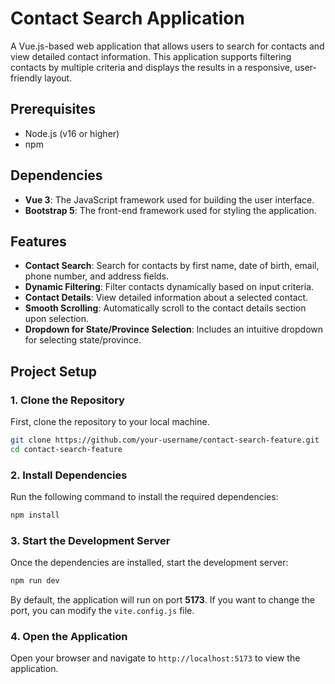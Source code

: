 # Contact Search Application

A Vue.js-based web application that allows users to search for contacts and view detailed contact information. This application supports filtering contacts by multiple criteria and displays the results in a responsive, user-friendly layout.

## Prerequisites

- Node.js (v16 or higher) 
- npm

## Dependencies
- **Vue 3**: The JavaScript framework used for building the user interface.
- **Bootstrap 5**: The front-end framework used for styling the application.

## Features

- **Contact Search**: Search for contacts by first name, date of birth, email, phone number, and address fields.
- **Dynamic Filtering**: Filter contacts dynamically based on input criteria.
- **Contact Details**: View detailed information about a selected contact.
- **Smooth Scrolling**: Automatically scroll to the contact details section upon selection.
- **Dropdown for State/Province Selection**: Includes an intuitive dropdown for selecting state/province.

## Project Setup

### 1. Clone the Repository
First, clone the repository to your local machine.

```bash
git clone https://github.com/your-username/contact-search-feature.git
cd contact-search-feature
```

### 2. Install Dependencies
Run the following command to install the required dependencies:

```bash
npm install
```

### 3. Start the Development Server
Once the dependencies are installed, start the development server:

```bash
npm run dev
```

By default, the application will run on port **5173**. If you want to change the port, you can modify the `vite.config.js` file.

### 4. Open the Application
Open your browser and navigate to `http://localhost:5173` to view the application.

